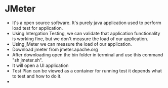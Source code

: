 # JMeter
* It's a open source software. It's purely java application used to perform load test for application.
* Using Intergation Testing, we can validate that application functionality is working fine, but we don't measure the load of our application.
* Using jMeter we can measure the load of our application.
* Download jmeter from jmeter.apache.org
* After downloading open the bin folder in terminal and use this command "sh jmeter.sh".
* It will open a UI application
* Test Plan can be viewed as a container for running test it depends what to test and how to do it.
* 